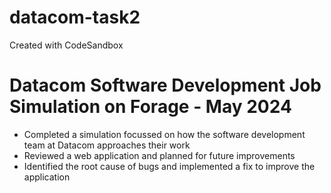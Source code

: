 # datacom-task2
Created with CodeSandbox


# Datacom Software Development Job Simulation on Forage - May 2024

 * Completed a simulation focussed on how the software development team at
   Datacom approaches their work
 * Reviewed a web application and planned for future improvements
 * Identified the root cause of bugs and implemented a fix to improve the
   application
